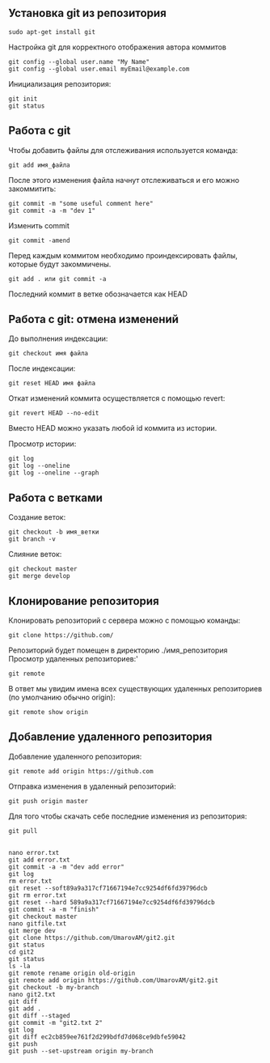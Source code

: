 
## Установка git из репозитория
```
sudo apt-get install git
```

Настройка git для корректного отображения автора коммитов
```
git config --global user.name "My Name"
git config --global user.email myEmail@example.com
```
Инициализация репозитория:
```
git init
git status
```

## Работа с git
Чтобы добавить файлы для отслеживания используется команда:
```
git add имя_файла
```

После этого изменения файла начнут отслеживаться и его можно закоммитить:
```
git commit -m "some useful comment here"
git commit -a -m "dev 1"
```

Изменить commit
```
git commit -amend
```

Перед каждым коммитом необходимо проиндексировать файлы, 
которые будут закоммичены. 
```
git add . или git commit -a
```

Последний коммит в ветке обозначается как HEAD

## Работа с git: отмена изменений

До выполнения индексации:
```
git checkout имя файла
```

После индексации:
```
git reset HEAD имя файла
```

Откат изменений коммита осуществляется с помощью revert:
```
git revert HEAD --no-edit
```
Вместо HEAD можно указать любой id коммита из истории.

Просмотр истории:
```
git log
git log --oneline
git log --oneline --graph
```

## Работа с ветками
Создание веток:
```
git checkout -b имя_ветки
git branch -v
```

Слияние веток:
```
git checkout master
git merge develop
```

## Клонирование репозитория
Клонировать репозиторий с сервера можно с помощью команды:
```
git clone https://github.com/
```

Репозиторий будет помещен в директорию ./имя_репозитория
Просмотр удаленных репозиториев:'
```
git remote
```

В ответ мы увидим имена всех существующих удаленных 
репозиториев (по умолчанию обычно origin):
```
git remote show origin
```

## Добавление удаленного репозитория

Добавление удаленного репозитория:
```
git remote add origin https://github.com
```

Отправка изменения в удаленный репозиторий:
```
git push origin master
```

Для того чтобы скачать себе последние изменения из репозитория:
```
git pull
```

## 
```
nano error.txt
git add error.txt
git commit -a -m "dev add error"
git log
rm error.txt
git reset --soft89a9a317cf71667194e7cc9254df6fd39796dcb
git rm error.txt
git reset --hard 589a9a317cf71667194e7cc9254df6fd39796dcb
git commit -a -m "finish"
git checkout master
nano gitfile.txt
git merge dev
git clone https://github.com/UmarovAM/git2.git
git status
cd git2
git status
ls -la
git remote rename origin old-origin
git remote add origin https://github.com/UmarovAM/git2.git
git checkout -b my-branch
nano git2.txt
git diff
git add .
git diff --staged
git commit -m "git2.txt 2"
git log
git diff ec2cb859ee761f2d299bdfd7d068ce9dbfe59042
git push
git push --set-upstream origin my-branch
```
